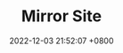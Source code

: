 ---
title: Mirror Site
date: 2022-12-03 21:52:07 +0800
categories: [self-hosting, blogging]
tags: [sys-admin, meta]
---